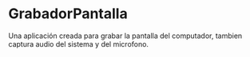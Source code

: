 # GrabadorPantalla
Una aplicación creada para grabar la pantalla del computador, tambien captura audio del sistema y del microfono.
